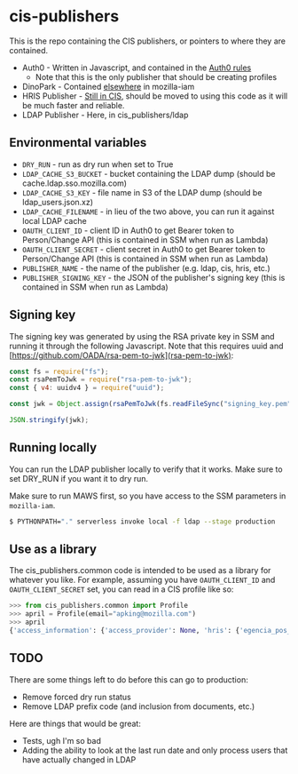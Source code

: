# cis-publishers

This is the repo containing the CIS publishers, or pointers to where they are contained.

* Auth0 - Written in Javascript, and contained in the [Auth0 rules](https://github.com/mozilla-iam/auth0-deploy/blob/master/rules/activate-new-users-in-CIS.js)
  - Note that this is the only publisher that should be creating profiles
* DinoPark - Contained [elsewhere](https://github.com/mozilla-iam/dino-park) in mozilla-iam
* HRIS Publisher - [Still in CIS](https://github.com/mozilla-iam/cis/blob/master/python-modules/cis_publisher/cis_publisher/hris.py), should be moved to using this code as it will be much faster and reliable.
* LDAP Publisher - Here, in cis_publishers/ldap

## Environmental variables

* `DRY_RUN` - run as dry run when set to True
* `LDAP_CACHE_S3_BUCKET` - bucket containing the LDAP dump (should be cache.ldap.sso.mozilla.com)
* `LDAP_CACHE_S3_KEY` - file name in S3 of the LDAP dump (should be ldap_users.json.xz)
* `LDAP_CACHE_FILENAME` - in lieu of the two above, you can run it against local LDAP cache
* `OAUTH_CLIENT_ID` - client ID in Auth0 to get Bearer token to Person/Change API (this is contained in SSM when run as Lambda)
* `OAUTH_CLIENT_SECRET` - client secret in Auth0 to get Bearer token to Person/Change API (this is contained in SSM when run as Lambda)
* `PUBLISHER_NAME` - the name of the publisher (e.g. ldap, cis, hris, etc.)
* `PUBLISHER_SIGNING_KEY` - the JSON of the publisher's signing key (this is contained in SSM when run as Lambda)

## Signing key

The signing key was generated by using the RSA private key in SSM and running it through the following
Javascript. Note that this requires uuid and [https://github.com/OADA/rsa-pem-to-jwk](rsa-pem-to-jwk):

```javascript
const fs = require("fs");
const rsaPemToJwk = require("rsa-pem-to-jwk");
const { v4: uuidv4 } = require("uuid");

const jwk = Object.assign(rsaPemToJwk(fs.readFileSync("signing_key.pem"), {use: "sig"}, "private"), {kid: uuidv4()});

JSON.stringify(jwk);
```

## Running locally

You can run the LDAP publisher locally to verify that it works. Make sure to set DRY_RUN if you want it to dry run.

Make sure to run MAWS first, so you have access to the SSM parameters in `mozilla-iam`.

```bash
$ PYTHONPATH="." serverless invoke local -f ldap --stage production
```

## Use as a library

The cis_publishers.common code is intended to be used as a library for whatever you like. For example, assuming
you have `OAUTH_CLIENT_ID` and `OAUTH_CLIENT_SECRET` set, you can read in a CIS profile like so:

```python
>>> from cis_publishers.common import Profile
>>> april = Profile(email="apking@mozilla.com")
>>> april
{'access_information': {'access_provider': None, 'hris': {'egencia_pos_country': 'US', 'employee_id': '123456', 'managers_primary_work_email': '...'}
```

## TODO

There are some things left to do before this can go to production:

* Remove forced dry run status
* Remove LDAP prefix code (and inclusion from documents, etc.)

Here are things that would be great:

* Tests, ugh I'm so bad
* Adding the ability to look at the last run date and only process users that have actually changed in LDAP